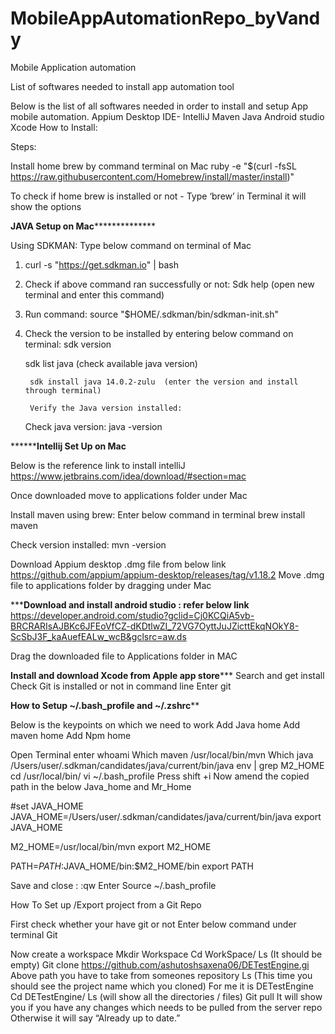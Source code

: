 # MobileAppAutomationRepo_byVandy
Mobile Application automation 


List of softwares needed to install app automation tool

Below is the list of all softwares needed in order to install and setup App mobile automation.
Appium Desktop
IDE- IntelliJ
Maven
Java
Android studio
Xcode
How to Install:

Steps:

Install home brew by command terminal on Mac
ruby -e "$(curl -fsSL https://raw.githubusercontent.com/Homebrew/install/master/install)"

To check if home brew is installed or not - Type ‘brew’ in Terminal it will show the options

********************************JAVA Setup on Mac**********************************************

Using SDKMAN:  Type below command on terminal of Mac
1. curl -s "https://get.sdkman.io" | bash

2. Check if above command ran successfully or not:
Sdk help (open new terminal and enter this command)

3. Run command: source "$HOME/.sdkman/bin/sdkman-init.sh"

4. Check the version to be installed by entering below command on terminal:
    sdk version

    sdk list java  (check available java version)

   	    sdk install java 14.0.2-zulu  (enter the version and install through terminal)

	    Verify the Java version installed:
    Check java version: java -version

****************************************Intellij Set Up on Mac**********************************

Below is the reference link to install intelliJ
https://www.jetbrains.com/idea/download/#section=mac

Once downloaded move to applications folder under Mac

Install maven using brew: Enter below command in terminal
brew install maven

Check version installed: mvn -version

Download Appium desktop .dmg file from below link
https://github.com/appium/appium-desktop/releases/tag/v1.18.2
Move .dmg file to applications folder by dragging under Mac

*********************Download and install android studio : refer below link******************
https://developer.android.com/studio?gclid=Cj0KCQiA5vb-BRCRARIsAJBKc6JFEoVfCZ-dKDtlwZI_72VG7OyttJuJZicttEkqNOkY8-ScSbJ3F_kaAuefEALw_wcB&gclsrc=aw.ds

Drag the downloaded file to Applications folder in MAC

**********************Install and download Xcode from Apple app store*************************
Search and get install
Check Git is installed or not in command line
Enter git



**************************How to Setup ~/.bash_profile and ~/.zshrc****************************

Below is the keypoints on which we need to work
Add Java home
Add maven home
Add Npm home
	
Open Terminal enter 
whoami
Which maven
/usr/local/bin/mvn
Which java
/Users/user/.sdkman/candidates/java/current/bin/java
env | grep M2_HOME
cd /usr/local/bin/
vi ~/.bash_profile
Press shift +i
Now amend the copied path in the below Java_home and Mr_Home

#set JAVA_HOME
JAVA_HOME=/Users/user/.sdkman/candidates/java/current/bin/java
export JAVA_HOME

M2_HOME=/usr/local/bin/mvn
export M2_HOME

PATH=$PATH:$JAVA_HOME/bin:$M2_HOME/bin
export PATH

Save and close : :qw
Enter Source ~/.bash_profile

How To Set up /Export project from a Git Repo 

First check whether your have git or not 
Enter below command under terminal
Git

Now create a workspace 
Mkdir Workspace
Cd WorkSpace/
Ls   (It should be empty)
Git clone https://github.com/ashutoshsaxena06/DETestEngine.gi
Above path you have to take from someones repository
Ls (This time you should see the project name which you cloned)
For me it is DETestEngine
Cd DETestEngine/
Ls  (will show all the directories / files)
Git pull 
	It will show you if you have any changes which needs to be pulled from the server repo
	Otherwise it will say “Already up to date.”











